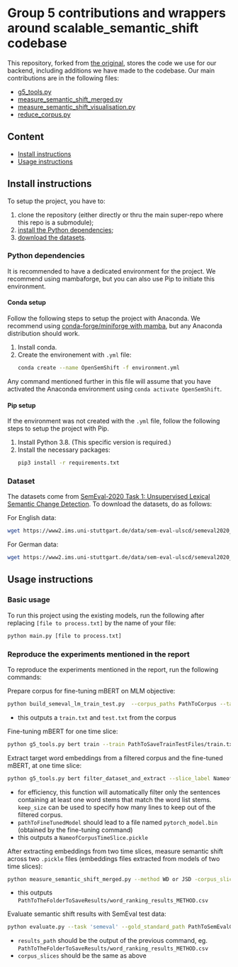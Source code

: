 # Group 5 contributions and wrappers around scalable_semantic_shift codebase

This repository, forked from [the original](https://github.com/matejMartinc/scalable_semantic_shift), stores the code we use for our backend, including additions we have made to the codebase. Our main contributions are in the following files:

* [g5_tools.py](./g5_tools.py)
* [measure_semantic_shift_merged.py](measure_semantic_shift_merged.py)
* [measure_semantic_shift_visualisation.py](measure_semantic_shift_visualisation.py)
* [reduce_corpus.py](reduce_corpus.py)


## Content
- [Install instructions](#install-instructions)
- [Usage instructions](#usage-instructions)

## Install instructions

To setup the project, you have to:
1. clone the repository (either directly or thru the main super-repo where this repo is a submodule);
2. [install the Python dependencies](#python-dependencies);
3. [download the datasets](#).

### Python dependencies
It is recommended to have a dedicated environment for the project.
We recommend using mambaforge, but you can also use Pip to initiate this environment. 

#### Conda setup
Follow the following steps to setup the project with Anaconda. 
We recommend using [conda-forge/miniforge with mamba](https://github.com/conda-forge/miniforge#mambaforge), but any Anaconda distribution should work.

1. Install conda.
2. Create the environement with `.yml` file:
    ```bash
    conda create --name OpenSemShift -f environment.yml
    ```

Any command mentioned further in this file will assume that you have activated the Anaconda environment using `conda activate OpenSemShift`.

#### Pip setup
If the environment was not created with the ```.yml``` file, follow the following steps to setup the project with Pip.
1. Install Python 3.8. (This specific version is required.)
2. Install the necessary packages:
    ```bash
    pip3 install -r requirements.txt
    ```

### Dataset
The datasets come from [SemEval-2020 Task 1: Unsupervised Lexical Semantic Change Detection](https://www.ims.uni-stuttgart.de/en/research/resources/corpora/sem-eval-ulscd/). To download the datasets, do as follows:

For English data:
```bash
wget https://www2.ims.uni-stuttgart.de/data/sem-eval-ulscd/semeval2020_ulscd_eng.zip
```

For German data:
```bash
wget https://www2.ims.uni-stuttgart.de/data/sem-eval-ulscd/semeval2020_ulscd_ger.zip
```

## Usage instructions
### Basic usage
To run this project using the existing models, run the following after replacing `[file to process.txt]` by the name of your file:
```bash
python main.py [file to process.txt]
```

### Reproduce the experiments mentioned in the report
To reproduce the experiments mentioned in the report, run the following commands:

Prepare corpus for fine-tuning mBERT on MLM objective:
```bash
python build_semeval_lm_train_test.py  --corpus_paths PathToCorpus --target_path PathToTargets --language language --lm_train_test_folder PathToSaveTrainTestFiles
```
- this outputs a ```train.txt``` and ```test.txt``` from the corpus

Fine-tuning mBERT for one time slice:
```bash
python g5_tools.py bert train --train PathToSaveTrainTestFiles/train.txt --out DirPathToTrainedModel --test PathToSaveTrainTestFiles/test.txt --epochs num --batch_size num
```

Extract target word embeddings from a filtered corpus and the fine-tuned mBERT, at one time slice: 
```bash
python g5_tools.py bert filter_dataset_and_extract --slice_label NameofCorpusTimeSlice --corpus_filepath PathToCorpusToBeQueried --pathToFineTunedModel PathToModel.bin  --wordlist_path PathToTargetWordList --keep_size NumberOfLinesToBeKeptInFilteredCorpus --lang CorpusLanguage
```
- for efficiency, this function will automatically filter only the sentences containing at least one word stems that match the word list stems. ```keep_size``` can be used to specify how many lines to keep out of the filtered corpus. 
- ```pathToFineTunedModel``` should lead to a file named ```pytorch_model.bin``` (obtained by the fine-tuning command)
- this outputs a ```NameofCorpusTimeSlice.pickle```


After extracting embeddings from two time slices, measure semantic shift across two ```.pickle``` files (embeddings files extracted from models of two time slices):
```bash
python measure_semantic_shift_merged.py --method WD or JSD -corpus_slices CorpusSliceNamesSeparatedBy ";" --results_dir_path PathToTheFolderToSaveResults --embeddings_path PathToPickleFiles 
```
- this outputs `PathToTheFolderToSaveResults/word_ranking_results_METHOD.csv`

Evaluate semantic shift results with SemEval test data:
```bash
python evaluate.py --task 'semeval' --gold_standard_path PathToSemEvalGraded.txt --results_path PathToResultsFolder --corpus_slices CorpusSliceNamesSeparatedBy ";"
```
- ```results_path``` should be the output of the previous command, eg. `PathToTheFolderToSaveResults/word_ranking_results_METHOD.csv`
- ```corpus_slices``` should be the same as above




